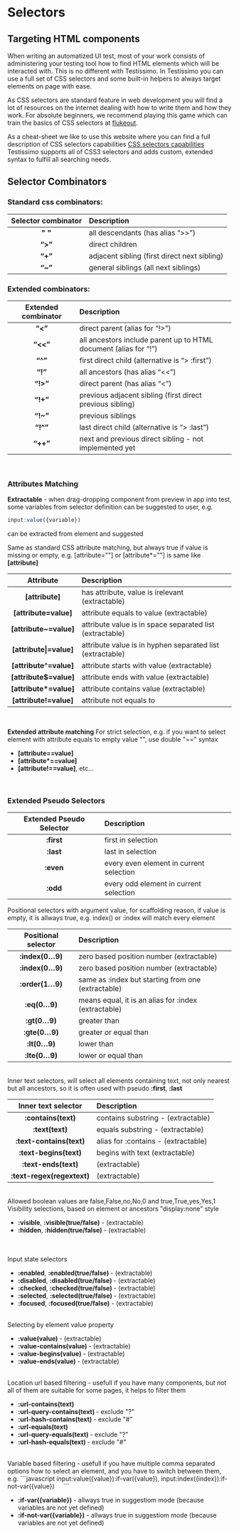 # Selectors

## Targeting HTML components

When writing an automatized UI test, most of your work consists of administering your testing tool how to find HTML elements which will be interacted with. This is no different with Testissimo. In Testissimo you can use a full set of CSS selectors and some built-in helpers to always target elements on page with ease.

As CSS selectors are standard feature in web development you will find a lot of resources on the internet dealing with how to write them and how they work. For absolute beginners, we recommend playing this game which can train the basics of CSS selectors at [flukeout](https://flukeout.github.io/). 

As a cheat-sheet we like to use this website where you can find a full description of CSS selectors capabilities 
[CSS selectors capabilities ](https://www.w3schools.com/cssref/css_selectors.asp) 
Testissimo supports all of CSS3 selectors and adds custom, extended syntax to fulfill all searching needs.
<br>
## Selector Combinators 

### Standard css combinators:

<table >
  <thead>
    <tr>
    <th style="text-align:center">Selector combinator</th>
    <th style="text-align:left">Description</th>
    </tr>
  </thead>
  <tbody>
    <tr>
      <td style="text-align:center"><strong>&quot; &quot;</strong></td>
      <td style="text-align:left">all descendants (has alias “&gt;&gt;”)</td>
    </tr>
    <tr>
      <td style="text-align:center"><strong>“&gt;”</strong></td>
      <td style="text-align:left">direct children</td>
    </tr>
    <tr>
      <td style="text-align:center"><strong>“+”</strong></td>
      <td style="text-align:left">adjacent sibling (first direct next sibling)</td>
    </tr>
    <tr>
      <td style="text-align:center"><strong>“~”</strong></td>
      <td style="text-align:left">general siblings (all next siblings)</td>
    </tr>
  </tbody>
</table>

### Extended combinators:

<table >
  <thead>
    <tr>
      <th style="text-align:center">Extended combinator</th>
      <th style="text-align:left">Description</th>
    </tr>
  </thead>
  <tbody>
    <tr>
      <td style="text-align:center"><strong>“&lt;”</strong></td>
      <td style="text-align:left">direct parent (alias for “!&gt;”)</td>
    </tr>
    <tr>
      <td style="text-align:center"><strong>“&lt;&lt;”</strong></td>
      <td style="text-align:left">all ancestors include parent up to HTML document (alias for “!”)</td>
    </tr>
    <tr>
      <td style="text-align:center"><strong>“^”</strong></td>
      <td style="text-align:left">first direct child (alternative is “&gt; :first”)</td>
    </tr>
    <tr>
      <td style="text-align:center"><strong>“!”</strong></td>
      <td style="text-align:left">all ancestors (has alias “&lt;&lt;”)</td>
    </tr>
    <tr>
      <td style="text-align:center"><strong>“!&gt;”</strong></td>
      <td style="text-align:left">direct parent (has alias “&lt;”)</td>
    </tr>
    <tr>
      <td style="text-align:center"><strong>“!+”</strong></td>
      <td style="text-align:left">previous adjacent sibling (first direct previous sibling)</td>
    </tr>
    <tr>
      <td style="text-align:center"><strong>“!~”</strong></td>
      <td style="text-align:left">previous siblings</td>
    </tr>
    <tr>
      <td style="text-align:center"><strong>“!^”</strong></td>
      <td style="text-align:left">last direct child (alternative is “&gt; :last”)</td>
    </tr>
    <tr>
      <td style="text-align:center"><strong>“++”</strong></td>
      <td style="text-align:left">next and previous direct sibling - not implemented yet</td>
    </tr>
    </tbody>
</table>

<br>

### Attributes Matching 

**Extractable** - when drag-dropping component from preview in app into test, some variables from selector definition can be suggested to user, e.g. 
```javascript
input:value({variable}) 
``` 
can be extracted from element and suggested

Same as standard CSS attribute matching, but always true if value is missing or empty, e.g. [attribute=""] or [attribute\*=""] is same like **[attribute]**     

<table>
  <thead>
    <tr>
      <th style="text-align:center">Attribute</th>
      <th style="text-align:left">Description</th>
    </tr>
  </thead>
  <tbody>
    <tr>
      <td style="text-align:center"><strong>[attribute]</strong></td>
      <td style="text-align:left">has attribute, value is irelevant (extractable)</td>
    </tr>
    <tr>
      <td style="text-align:center"><strong>[attribute=value]</strong></td>
      <td style="text-align:left">attribute equals to value (extractable)</td>
    </tr>
    <tr>
      <td style="text-align:center"><strong>[attribute~=value]</strong></td>
      <td style="text-align:left">attribute value is in space separated list (extractable)</td>
    </tr>
    <tr>
      <td style="text-align:center"><strong>[attribute|=value]</strong></td>
      <td style="text-align:left">attribute value is in hyphen separated list (extractable)</td>
    </tr>
    <tr>
      <td style="text-align:center"><strong>[attribute^=value]</strong></td>
      <td style="text-align:left">attribute starts with value (extractable)</td>
    </tr>
    <tr>
      <td style="text-align:center"><strong>[attribute$=value]</strong></td>
      <td style="text-align:left">attribute ends with value (extractable)</td>
    </tr>
    <tr>
      <td style="text-align:center"><strong>[attribute*=value]</strong></td>
      <td style="text-align:left">attribute contains value (extractable)</td>
    </tr>
    <tr>
      <td style="text-align:center"><strong>[attribute!=value]</strong></td>
      <td style="text-align:left">attribute not equals to</td>
    </tr>
  </tbody>
</table>
<br>

**Extended attribute matching**
For strict selection, e.g. if you want to select element with attribute equals to empty value "", use double "==" syntax

* **[attribute==value]**
* **[attribute\*==value]**
* **[attribute!==value]**, etc…  
<br>

### Extended Pseudo Selectors
<table>
  <thead>
    <tr>
      <th style="text-align:center">Extended Pseudo Selector</th>
      <th style="text-align:left">Description</th>
    </tr>
  </thead>
  <tbody>
    <tr>
      <td style="text-align:center"><strong>:first</strong></td>
      <td style="text-align:left">first in selection</td>
    </tr>
    <tr>
      <td style="text-align:center"><strong>:last</strong></td>
      <td style="text-align:left">last in selection</td>
    </tr>
    <tr>
      <td style="text-align:center"><strong>:even</strong></td>
      <td style="text-align:left">every even element in current selection</td>
    </tr>
    <tr>
      <td style="text-align:center"><strong>:odd</strong></td>
      <td style="text-align:left">every odd element in current selection</td>
    </tr>
  </tbody>
</table>


Positional selectors with argument value, for scaffolding reason, if value is empty, it is allways true, e.g. index() or :index will match every element      

<table>
  <thead>
    <tr>
      <th style="text-align:center">Positional selector</th>
      <th style="text-align:left">Description</th>
    </tr>
  </thead>
  <tbody>
    <tr>
      <td style="text-align:center"><strong>:index(0…9)</strong></td>
      <td style="text-align:left">zero based position number (extractable)</td>
    </tr>
    <tr>
      <td style="text-align:center"><strong>:index(0…9)</strong></td>
      <td style="text-align:left">zero based position number (extractable)</td>
    </tr>
    <tr>
      <td style="text-align:center"><strong>:order(1…9)</strong></td>
      <td style="text-align:left">same as :index but starting from one (extractable)</td>
    </tr>
    <tr>
      <td style="text-align:center"><strong>:eq(0…9)</strong></td>
      <td style="text-align:left">means equal, it is an alias for :index (extractable)</td>
    </tr>
    <tr>
      <td style="text-align:center"><strong>:gt(0…9)</strong></td>
      <td style="text-align:left">greater than</td>
    </tr>
    <tr>
      <td style="text-align:center"><strong>:gte(0…9)</strong></td>
      <td style="text-align:left">greater or equal than</td>
    </tr>
    <tr>
      <td style="text-align:center"><strong>:lt(0…9)</strong></td>
      <td style="text-align:left">lower than</td>
    </tr>
    <tr>
      <td style="text-align:center"><strong>:lte(0…9)</strong></td>
      <td style="text-align:left">lower or equal than</td>
    </tr>
  </tbody>
</table>
<br>
Inner text selectors, will select all elements containing text, not only nearest but all ancestors, so it is often used with pseudo <b>:first</b>, <b>:last</b>      

<table >
  <thead>
    <tr>
      <th style="text-align:center">Inner text selector</th>
      <th style="text-align:left">Description</th>
    </tr>
  </thead>
  <tbody>
    <tr>
      <td style="text-align:center"><strong>:contains(text)</strong></td>
      <td style="text-align:left">contains substring - (extractable)</td>
    </tr>
    <tr>
      <td style="text-align:center"><strong>:text(text)</strong></td>
      <td style="text-align:left">equals substring - (extractable)</td>
    </tr>
    <tr>
      <td style="text-align:center"><strong>:text-contains(text)</strong></td>
      <td style="text-align:left">alias for :contains - (extractable)</td>
    </tr>
    <tr>
      <td style="text-align:center"><strong>:text-begins(text)</strong></td>
      <td style="text-align:left">begins with text (extractable)</td>
    </tr>
    <tr>
      <td style="text-align:center"><strong>:text-ends(text)</strong></td>
      <td style="text-align:left">(extractable)</td>
    </tr>
    <tr>
      <td style="text-align:center"><strong>:text-regex(regextext)</strong></td>
      <td style="text-align:left">(extractable)</td>
    </tr>
    </tbody>
</table>

<br>
Allowed boolean values are false,False,no,No,0 and true,True,yes,Yes,1      
Visibility selections, based on element or ancestors "display:none" style  
<ul>
  <li> <b>:visible</b>, <b>:visible(true/false)</b> - (extractable)  </li>
  <li> <b>:hidden</b>, <b>:hidden(true/false)</b> - (extractable) </li>      
</ul>
<br>
Input state selectors  
<ul>
  <li> <b>:enabled</b>, <b>:enabled(true/false) </b>- (extractable)  </li>
  <li> <b>:disabled</b>, <b>:disabled(true/false) </b>- (extractable)  </li>
  <li> <b>:checked</b>, <b>:checked(true/false) </b>- (extractable)  </li>
  <li> <b>:selected</b>, <b>:selected(true/false) </b>- (extractable) </li>  
  <li> <b>:focused</b>, <b>:focused(true/false)</b> - (extractable) </li> 
</ul>
<br>
Selecting by element value property  
<ul>
  <li> <b>:value(value) </b>- (extractable)  </li>
  <li> <b>:value-contains(value) </b>- (extractable)  </li>
  <li> <b>:value-begins(value) </b>- (extractable) </li>  
  <li> <b>:value-ends(value) </b>- (extractable)  </li>
</ul>
<br>
Location url based filtering - usefull if you have many components, but not all of them are suitable for some pages, it helps to filter them    
<ul>
  <li> <b>:url-contains(text)</b>  </li>
  <li> <b>:url-query-contains(text) </b>- exclude "?"  </li>
  <li> <b>:url-hash-contains(text)</b> - exclude "#"  </li>
  <li> <b>:url-equals(text)</b>  </li>
  <li> <b>:url-query-equals(text) </b>- exclude "?" </li> 
  <li> <b>:url-hash-equals(text) </b>- exclude "#"  </li>
</ul>
<br>
Variable based filtering - usefull if you have multiple comma separated options how to select an element, and you have to switch between them, e.g. 
```javascript
input:value({value}):if-var({value}), 
input:index({index}):if-not-var({value})    
```
<ul>
  <li> <b>:if-var({variable})</b> - allways true in suggestiom mode (because variables are not yet defined)  </li>
  <li> <b>:if-not-var({variable})</b> - allways true in suggestiom mode (because variables are not yet defined)</li>
</ul>
